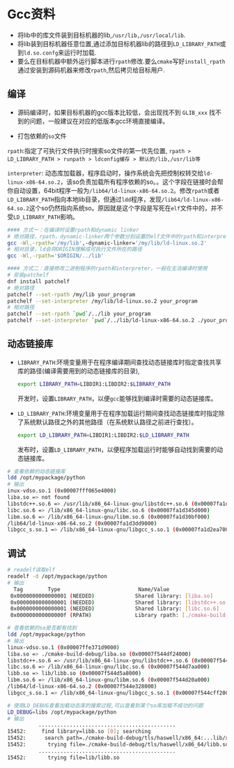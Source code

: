 # Gcc资料

* 将lib中的库文件装到目标机器的lib,`/usr/lib,/usr/local/lib`.
* 将lib装到目标机器任意位置,通过添加目标机器lib的路径到`LD_LIBRARY_PATH`或到`ld.so.confg`来运行时加载.
* 要么在目标机器中额外运行脚本进行`rpath`修改.要么`cmake`写好`install_rpath`通过安装到源码机器来修改`rpath`,然后拷贝给目标用户.

## 编译

* 源码编译时，如果目标机器的gcc版本比较低，会出现找不到 `GLIB_xxx` 找不到的问题，一般建议在对应的低版本gcc环境直接编译。

* 打包依赖的`so`文件

`rpath`:指定了可执行文件执行时搜索so文件的第一优先位置, `rpath > LD_LIBRARY_PATH > runpath > ldconfig缓存 > 默认的/lib,/usr/lib等`

`interpreter`: 动态库加载器，程序启动时，操作系统会先把控制权转交给`ld-linux-x86-64.so.2`，该so负责加载所有程序依赖的so。。这个字段在链接时会帮你自动设置，64bit程序一般为`/lib64/ld-linux-x86-64.so.2`。修改`rpath`或者`LD_LIBRARY_PATH`指向本地lib目录，但通过`ldd`程序，发现`/lib64/ld-linux-x86-64.so.2`这个so仍然指向系统so。原因就是这个字段是写死在`elf`文件中的，并不受`LD_LIBRARY_PATH`影响。

```bash
#### 方式一：在编译时设置rpath和dynamic linker
# 绝对路径，rpath，dynamic-linker两个参数分别设置的elf文件中的rpath和interpreter字段。
gcc -Wl,-rpath='/my/lib',-dynamic-linker='/my/lib/ld-linux.so.2'
# 相对目录，ld会将ORIGIN理解成可执行文件所在的路径
gcc -Wl,-rpath='$ORIGIN/../lib'

#### 方式二：直接修改二进制程序的rpath和interpreter，一般在无法编译时使用
# 安装patchelf
dnf install patchelf
# 绝对路径
patchelf --set-rpath /my/lib your_program
patchelf --set-interpreter /my/lib/ld-linux.so.2 your_program
# 相对路径
patchelf --set-rpath `pwd`/../lib your_program
patchelf --set-interpreter `pwd`/../lib/ld-linux-x86-64.so.2 ./your_program
```

## 动态链接库

* `LIBRARY_PATH`:环境变量用于在程序编译期间查找动态链接库时指定查找共享库的路径(编译需要用到的动态链接库的目录),
    ```bash
    export LIBRARY_PATH=LIBDIR1:LIBDIR2:$LIBRARY_PATH
    ```
    开发时，设置`LIBRARY_PATH`，以便`gcc`能够找到编译时需要的动态链接库。

* `LD_LIBRARY_PATH`:环境变量用于在程序加载运行期间查找动态链接库时指定除了系统默认路径之外的其他路径（在系统默认路径之前进行查找）。
    ```bash
    export LD_LIBRARY_PATH=LIBDIR1:LIBDIR2:$LD_LIBRARY_PATH
    ```
    发布时，设置`LD_LIBRARY_PATH`，以便程序加载运行时能够自动找到需要的动态链接库。

```bash
# 查看依赖的动态链接库
ldd /opt/mypackage/python
# 输出
inux-vdso.so.1 (0x00007fff065e4000)
liba.so => not found
libstdc++.so.6 => /usr/lib/x86_64-linux-gnu/libstdc++.so.6 (0x00007fa1d384e000)
libc.so.6 => /lib/x86_64-linux-gnu/libc.so.6 (0x00007fa1d345d000)
libm.so.6 => /lib/x86_64-linux-gnu/libm.so.6 (0x00007fa1d30bf000)
/lib64/ld-linux-x86-64.so.2 (0x00007fa1d3dd9000)
libgcc_s.so.1 => /lib/x86_64-linux-gnu/libgcc_s.so.1 (0x00007fa1d2ea7000
```

## 调试

```bash
# readelf读取elf
readelf -d /opt/mypackage/python
# 输出
  Tag        Type                         Name/Value
 0x0000000000000001 (NEEDED)             Shared library: [liba.so]
 0x0000000000000001 (NEEDED)             Shared library: [libstdc++.so.6]
 0x0000000000000001 (NEEDED)             Shared library: [libc.so.6]
 0x000000000000000f (RPATH)              Library rpath: [./cmake-build-debug:lib]

# 查看依赖的so是否都有找到
ldd /opt/mypackage/python
# 输出
linux-vdso.so.1 (0x00007ffe371d9000)
liba.so => ./cmake-build-debug/liba.so (0x00007f544df24000)
libstdc++.so.6 => /usr/lib/x86_64-linux-gnu/libstdc++.so.6 (0x00007f544db9b000)
libc.so.6 => /lib/x86_64-linux-gnu/libc.so.6 (0x00007f544d7aa000)
libb.so => lib/libb.so (0x00007f544d5a8000)
libm.so.6 => /lib/x86_64-linux-gnu/libm.so.6 (0x00007f544d20a000)
/lib64/ld-linux-x86-64.so.2 (0x00007f544e328000)
libgcc_s.so.1 => /lib/x86_64-linux-gnu/libgcc_s.so.1 (0x00007f544cff2000)

# 使用LD_DEBUG查看加载动态库的搜索过程,可以查看到某个so库加载不成功的问题
LD_DEBUG=libs /opt/mypackage/python
# 输出
          ............................................
15452:     find library=libb.so [0]; searching
15452:      search path=./cmake-build-debug/tls/haswell/x86_64:...lib/x86_64:lib               (RPATH from file ./test)
15452:       trying file=./cmake-build-debug/tls/haswell/x86_64/libb.so
          ............................................
15452:       trying file=lib/libb.so
```